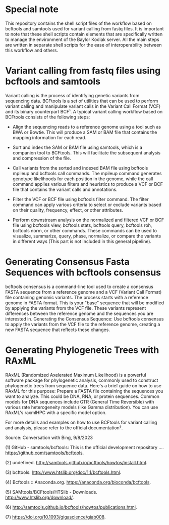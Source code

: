 # Special note
This repository contains the shell script files of the workflow based on bcftools and samtools used for variant calling from fastq files. It is important to note that these shell scripts contain elements that are specifically written to manage the environment of the Baylor Kodiak server. All the main steps are written in separate shell scripts for the ease of interoperability between this workflow and others.

# Variant calling from fastq files using bcftools and samtools
Variant calling is the process of identifying genetic variants from sequencing data. BCFtools is a set of utilities that can be used to perform variant calling and manipulate variant calls in the Variant Call Format (VCF) and its binary counterpart BCF¹. A typical variant calling workflow based on BCFtools consists of the following steps:

 

- Align the sequencing reads to a reference genome using a tool such as BWA or Bowtie. This will produce a SAM or BAM file that contains the mapping information for each read.

- Sort and index the SAM or BAM file using samtools, which is a companion tool to BCFtools. This will facilitate the subsequent analysis and compression of the file.

- Call variants from the sorted and indexed BAM file using bcftools mpileup and bcftools call commands. The mpileup command generates genotype likelihoods for each position in the genome, while the call command applies various filters and heuristics to produce a VCF or BCF file that contains the variant calls and annotations.

- Filter the VCF or BCF file using bcftools filter command. The filter command can apply various criteria to select or exclude variants based on their quality, frequency, effect, or other attributes.

- Perform downstream analysis on the normalized and filtered VCF or BCF file using bcftools view, bcftools stats, bcftools query, bcftools roh, bcftools norm, or other commands. These commands can be used to visualize, summarize, query, phase, normalize, or compare the variants in different ways (This part is not included in this general pipeline).

# Generating Consensus Fasta Sequences with bcftools consensus

bcftools consensus is a command-line tool used to create a consensus FASTA sequence from a reference genome and a VCF (Variant Call Format) file containing genomic variants. The process starts with a reference genome in FASTA format. This is your "base" sequence that will be modified by applying the variants from the VCF file. These variants represent differences between the reference genome and the sequences you are interested in. Generating the Consensus Sequence: Use bcftools consensus to apply the variants from the VCF file to the reference genome, creating a new FASTA sequence that reflects these changes.

# Generating Phylogenetic Trees with RAxML

RAxML (Randomized Axelerated Maximum Likelihood) is a powerful software package for phylogenetic analysis, commonly used to construct phylogenetic trees from sequence data. Here's a brief guide on how to use RAxML for this purpose: 
Prepare a FASTA file containing the sequences you want to analyze. This could be DNA, RNA, or protein sequences. Common models for DNA sequences include GTR (General Time Reversible) with various rate heterogeneity models (like Gamma distribution). You can use RAxML's raxmlHPC with a specific model option.


For more details and examples on how to use BCFtools for variant calling and analysis, please refer to the official documentation⁵.

 

Source: Conversation with Bing, 9/8/2023

(1) GitHub - samtools/bcftools: This is the official development repository .... https://github.com/samtools/bcftools.

(2) undefined. http://samtools.github.io/bcftools/howtos/install.html.

(3) bcftools. http://www.htslib.org/doc/1.1/bcftools.html.

(4) Bcftools :: Anaconda.org. https://anaconda.org/bioconda/bcftools.

(5) SAMtools/BCFtools/HTSlib - Downloads. http://www.htslib.org/download/.

(6) http://samtools.github.io/bcftools/howtos/publications.html.

(7) https://doi.org/10.1093/gigascience/giab008.
